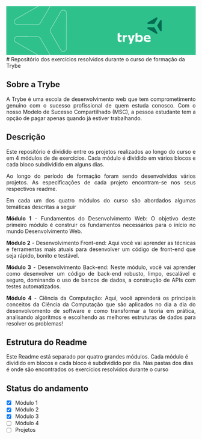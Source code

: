 <img alt="capa da trybe" src="/images/CAPA_LINKEDIN_PERFIL_PESSOAL03.png" />
# Repositório dos exercícios resolvidos durante o curso de formação da Trybe

## Sobre a Trybe
<p align="justify">
      A Trybe é uma escola de desenvolvimento web que tem comprometimento genuíno com o sucesso profissional de quem estuda conosco. 
      Com o nosso Modelo de Sucesso    Compartilhado (MSC), a pessoa estudante tem a opção de pagar apenas quando já estiver trabalhando.
</p>

## Descrição
<p align="justify">
      Este repositório é dividido entre os projetos realizados ao longo do curso e em 4 módulos de de exercícios. Cada módulo é dividido em vários blocos e cada bloco subdividido em alguns dias.
</p>
<p align="justify">
      Ao longo do período de formação foram sendo desenvolvidos vários projetos. As especificações de cada projeto encontram-se nos seus respectivos readme.
</p>
<p align="justify">
      Em cada um dos quatro módulos do curso são abordados algumas temáticas descritas a seguir
</p>
<p align="justify">
      <strong>Módulo 1</strong> - Fundamentos do Desenvolvimento Web: O objetivo deste primeiro módulo é construir os fundamentos necessários para o início no mundo Desenvolvimento Web.
</p>
<p align="justify">
      <strong>Módulo 2</strong> - Desenvolvimento Front-end: Aqui você vai aprender as técnicas e ferramentas mais atuais para desenvolver um código de front-end que seja rápido, bonito e testável.
</p>
<p align="justify">
      <strong>Módulo 3</strong> - Desenvolvimento Back-end: Neste módulo, você vai aprender como desenvolver um código de back-end robusto, limpo, escalável e seguro, dominando o uso de bancos de dados, a construção de APIs com testes automatizados.
</p>
<p align="justify">
      <strong>Módulo 4</strong> - Ciência da Computação: Aqui, você aprenderá os principais conceitos da Ciência da Computação que são aplicados no dia a dia do desenvolvomento de software e como transformar a teoria em prática, analisando algoritmos e escolhendo as melhores estruturas de dados para resolver os problemas!
</p>
<p align="justify">
      
</p>

## Estrutura do Readme

Este Readme está separado por quatro grandes módulos. Cada módulo é dividido em blocos e cada bloco é subdividido por dia. Nas pastas dos dias é onde são encontrados os exercícios resolvidos durante o curso

## Status do andamento

- [X] Módulo 1
- [X] Módulo 2
- [X] Módulo 3
- [ ] Módulo 4
- [ ] Projetos
